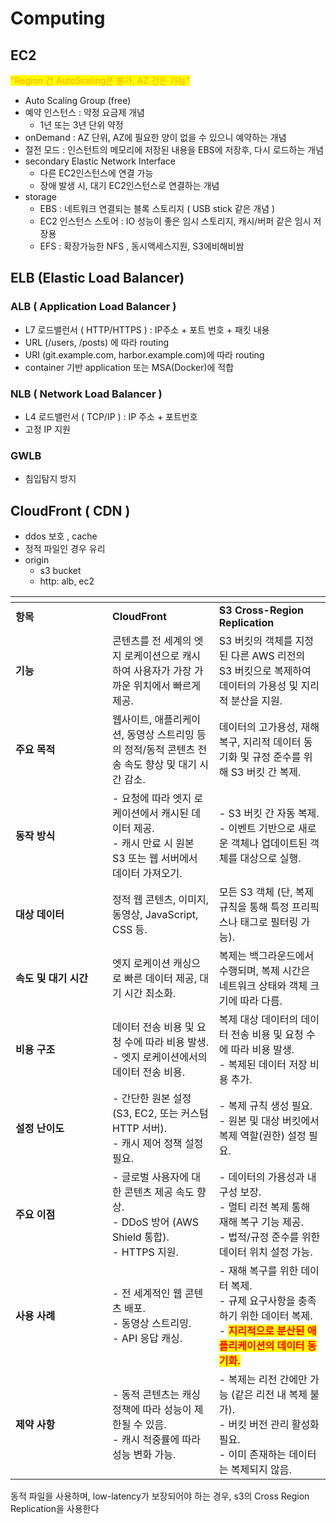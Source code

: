 # Computing

## EC2

<mark style="color:orange;">"Region 간 AutoScaling은 불가, AZ 간은 가능"</mark>

* Auto Scaling Group (free)
* 예약 인스턴스 : 약정 요금제 개념&#x20;
  * 1년 또는 3년 단위 약정
* onDemand : AZ 단위, AZ에 필요한 양이 없을 수 있으니 예약하는 개념
* 절전 모드 : 인스턴트의 메모리에 저장된 내용을 EBS에 저장후, 다시 로드하는 개념
* secondary Elastic Network Interface
  * 다른 EC2인스턴스에 연결 가능
  * 장애 발생 시, 대기 EC2인스턴스로 연결하는 개념
* storage
  * EBS : 네트워크 연결되는 블록 스토리지 ( USB stick 같은 개념 )
  * EC2 인스턴스 스토어 : IO 성능이 좋은 임시 스토리지, 캐시/버퍼 같은 임시 저장용
  * EFS : 확장가능한  NFS , 동시액세스지원,   S3에비해비쌈&#x20;



## ELB (Elastic Load Balancer)

### ALB ( Application Load Balancer )&#x20;

* L7 로드밸런서 ( HTTP/HTTPS )   : IP주소 + 포트 번호 + 패킷 내용&#x20;
* URL (/users, /posts) 에 따라 routing
* URI (git.example.com, harbor.example.com)에 따라 routing
* container 기반 application 또는 MSA(Docker)에 적합

### NLB ( Network Load Balancer )

* &#x20;L4 로드밸런서 ( TCP/IP ) : IP 주소 + 포트번호
* 고정 IP 지원

### GWLB&#x20;

* 침입탐지 방지



## CloudFront ( CDN )

* ddos 보호 , cache
* 정적 파일인 경우 유리
* origin
  * s3 bucket
  * http: alb, ec2



<table data-header-hidden><thead><tr><th width="139"></th><th></th><th></th></tr></thead><tbody><tr><td><strong>항목</strong></td><td><strong>CloudFront</strong></td><td><strong>S3 Cross-Region Replication</strong></td></tr><tr><td><strong>기능</strong></td><td>콘텐츠를 전 세계의 엣지 로케이션으로 캐시하여 사용자가 가장 가까운 위치에서 빠르게 제공.</td><td>S3 버킷의 객체를 지정된 다른 AWS 리전의 S3 버킷으로 복제하여 데이터의 가용성 및 지리적 분산을 지원.</td></tr><tr><td><strong>주요 목적</strong></td><td>웹사이트, 애플리케이션, 동영상 스트리밍 등의 정적/동적 콘텐츠 전송 속도 향상 및 대기 시간 감소.</td><td>데이터의 고가용성, 재해 복구, 지리적 데이터 동기화 및 규정 준수를 위해 S3 버킷 간 복제.</td></tr><tr><td><strong>동작 방식</strong></td><td>- 요청에 따라 엣지 로케이션에서 캐시된 데이터 제공.<br>- 캐시 만료 시 원본 S3 또는 웹 서버에서 데이터 가져오기.</td><td>- S3 버킷 간 자동 복제.<br>- 이벤트 기반으로 새로운 객체나 업데이트된 객체를 대상으로 실행.</td></tr><tr><td><strong>대상 데이터</strong></td><td>정적 웹 콘텐츠, 이미지, 동영상, JavaScript, CSS 등.</td><td>모든 S3 객체 (단, 복제 규칙을 통해 특정 프리픽스나 태그로 필터링 가능).</td></tr><tr><td><strong>속도 및 대기 시간</strong></td><td>엣지 로케이션 캐싱으로 빠른 데이터 제공, 대기 시간 최소화.</td><td>복제는 백그라운드에서 수행되며, 복제 시간은 네트워크 상태와 객체 크기에 따라 다름.</td></tr><tr><td><strong>비용 구조</strong></td><td>데이터 전송 비용 및 요청 수에 따라 비용 발생.<br>- 엣지 로케이션에서의 데이터 전송 비용.</td><td>복제 대상 데이터의 데이터 전송 비용 및 요청 수에 따라 비용 발생.<br>- 복제된 데이터 저장 비용 추가.</td></tr><tr><td><strong>설정 난이도</strong></td><td>- 간단한 원본 설정 (S3, EC2, 또는 커스텀 HTTP 서버).<br>- 캐시 제어 정책 설정 필요.</td><td>- 복제 규칙 생성 필요.<br>- 원본 및 대상 버킷에서 복제 역할(권한) 설정 필요.</td></tr><tr><td><strong>주요 이점</strong></td><td>- 글로벌 사용자에 대한 콘텐츠 제공 속도 향상.<br>- DDoS 방어 (AWS Shield 통합).<br>- HTTPS 지원.</td><td>- 데이터의 가용성과 내구성 보장.<br>- 멀티 리전 복제 통해 재해 복구 기능 제공.<br>- 법적/규정 준수를 위한 데이터 위치 설정 가능.</td></tr><tr><td><strong>사용 사례</strong></td><td>- 전 세계적인 웹 콘텐츠 배포.<br>- 동영상 스트리밍.<br>- API 응답 캐싱.</td><td>- 재해 복구를 위한 데이터 복제.<br>- 규제 요구사항을 충족하기 위한 데이터 복제.<br>- <mark style="color:red;"><strong>지리적으로 분산된 애플리케이션의 데이터 동기화.</strong></mark></td></tr><tr><td><strong>제약 사항</strong></td><td>- 동적 콘텐츠는 캐싱 정책에 따라 성능이 제한될 수 있음.<br>- 캐시 적중률에 따라 성능 변화 가능.</td><td>- 복제는 리전 간에만 가능 (같은 리전 내 복제 불가).<br>- 버킷 버전 관리 활성화 필요.<br>- 이미 존재하는 데이터는 복제되지 않음.</td></tr></tbody></table>

동적 파일을 사용하며, low-latency가 보장되어야 하는 경우, s3의 Cross Region Replication을 사용한다



